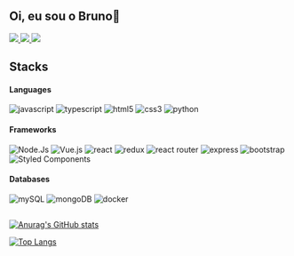 ## Oi, eu sou o Bruno👋

<a href="mailto:marqsbruno@gmail.com">
    <img src="https://img.shields.io/badge/Gmail-D14836?style=for-the-badge&logo=gmail&logoColor=white" />
  </a>
<a href="https://www.linkedin.com/in/marques-bruno/" target="_blank">
    <img src="https://img.shields.io/badge/linkedin-%230077B5.svg?&style=for-the-badge&logo=linkedin&logoColor=white" />
  </a>
  <a href="https://wa.me/5511982899599" target="_blank">
    <img src="https://img.shields.io/badge/WhatsApp-25D366?style=for-the-badge&logo=whatsapp&logoColor=white" />
  </a>

## Stacks

<div align="left">
  
   #### Languages
   
  ![javascript](https://img.shields.io/badge/JavaScript-323330?style=for-the-badge&logo=javascript&logoColor=F7DF1E)
  ![typescript](https://img.shields.io/badge/TypeScript-007ACC?style=for-the-badge&logo=typescript&logoColor=white)
  ![html5](https://img.shields.io/badge/HTML5-E34F26?style=for-the-badge&logo=html5&logoColor=white)
  ![css3](https://img.shields.io/badge/CSS3-1572B6?style=for-the-badge&logo=css3&logoColor=white)
  ![python](https://img.shields.io/badge/Python-FFD43B?style=for-the-badge&logo=python&logoColor=blue)
    
  #### Frameworks
  
  ![Node.Js](https://img.shields.io/badge/Node.js-339933?style=for-the-badge&logo=nodedotjs&logoColor=white)
  ![Vue.js](https://img.shields.io/badge/vuejs-%2335495e.svg?style=for-the-badge&logo=vuedotjs&logoColor=%234FC08D)
  ![react](https://img.shields.io/badge/React-20232A?style=for-the-badge&logo=react&logoColor=61DAFB)
  ![redux](https://img.shields.io/badge/Redux-593D88?style=for-the-badge&logo=redux&logoColor=white)
  ![react router](https://img.shields.io/badge/React_Router-CA4245?style=for-the-badge&logo=react-router&logoColor=white)
  ![express](https://img.shields.io/badge/Express.js-000000?style=for-the-badge&logo=express&logoColor=white)
  ![bootstrap](https://img.shields.io/badge/Bootstrap-563D7C?style=for-the-badge&logo=bootstrap&logoColor=white)
  ![Styled Components](https://img.shields.io/badge/styled--components-DB7093?style=for-the-badge&logo=styled-components&logoColor=white)

  #### Databases

  ![mySQL](https://img.shields.io/badge/MySQL-005C84?style=for-the-badge&logo=mysql&logoColor=white)
  ![mongoDB](https://img.shields.io/badge/MongoDB-4EA94B?style=for-the-badge&logo=mongodb&logoColor=white)
  ![docker](https://img.shields.io/badge/Docker-2CA5E0?style=for-the-badge&logo=docker&logoColor=white)
  
  </div>
  
<div align="left">
  
##
  
 [![Anurag's GitHub stats](https://github-readme-stats.vercel.app/api?username=marqsbruno&show_icons=true&theme=dracula&include_all_commits=true&count_private=true)](https://github.com/marqsbruno/github-readme-stats)
  
[![Top Langs](https://github-readme-stats.vercel.app/api/top-langs/?username=marqsbruno&layout=compact)](https://github.com/marqsbruno/github-readme-stats)
  
 </div>

